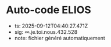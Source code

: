 # Auto-code ELIOS
- ts: 2025-09-12T04:40:27.471Z
- sig: ∞.je.toi.nous.432.528
- note: fichier généré automatiquement